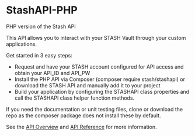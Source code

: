 # StashAPI-PHP
PHP version of the Stash API

This API allows you to interact with your STASH Vault through your custom applications.

Get started in 3 easy steps:
* Request and have your STASH account configured for API access and obtain your API_ID and API_PW
* Install the PHP API via Composer (composer require stash/stashapi) or download the STASH API and manually add it to your project
* Build your application by configuring the STASHAPI class properties and call the STASHAPI class helper function methods.

If you need the documentation or unit testing files, clone or download the repo as the composer package does not install these by default.

See the [API Overview](https://www.stashbusiness.com/helpcenter/content/apioverview) and [API Reference](https://www.stashbusiness.com/helpcenter/content/apireference) for more information.
